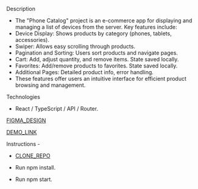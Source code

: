 
Description
- The "Phone Catalog" project is an e-commerce app for displaying and managing a list of devices from the server. Key features include:
- Device Display: Shows products by category (phones, tablets, accessories).
- Swiper: Allows easy scrolling through products.
- Pagination and Sorting: Users sort products and navigate pages.
- Cart: Add, adjust quantity, and remove items. State saved locally.
- Favorites: Add/remove products to favorites. State saved locally.
- Additional Pages: Detailed product info, error handling.
- These features offer users an intuitive interface for efficient product browsing and management.

Technologies
- React / TypeScript / API / Router.

[FIGMA_DESIGN](https://www.figma.com/design/xMK2Dy0mfBbJJSNctmOuLW/Phone-catalog-(V2)-Rounded-Style-1?node-id=0-1&t=hjfJbB0BMTGlDjFU-0)

[DEMO_LINK](https://vadimdrobyazko.github.io/Phone-catalog/)

Instructions - 

- [CLONE_REPO](https://docs.github.com/ru/repositories/creating-and-managing-repositories/cloning-a-repository)

- Run npm install.

- Run npm start.









